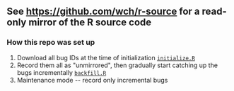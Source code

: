 ## See https://github.com/wch/r-source for a read-only mirror of the R source code

### How this repo was set up

 1. Download all bug IDs at the time of initialization [`initialize.R`](initialize.R)
 2. Record them all as "unmirrored", then gradually start catching up the bugs incrementally [`backfill.R`](backfill.R)
 3. Maintenance mode -- record only incremental bugs